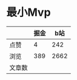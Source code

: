 # 最小Mvp

|        | 掘金 | b站  |
| ------ | ---- | ---- |
| 点赞   | 4    |  242   |
| 浏览   | 389    |  2662    |
| 文章数 |     |     |

